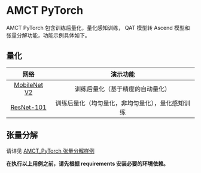 # AMCT PyTorch

AMCT PyTorch 包含训练后量化，量化感知训练， QAT 模型转 Ascend 模型和张量分解功能，功能示例具体如下。

## 量化

| 网络 | 演示功能 |
| :-: | :-: |
| [MobileNet V2](mobilenet_v2/README_CN.md) | 训练后量化（基于精度的自动量化） |
| [ResNet-101](./resnet-101/README_CN.md) | 训练后量化（均匀量化，非均匀量化），量化感知训练 |

## 张量分解

请详见 [AMCT_PyTorch 张量分解样例](./tensor_decompose/README_CN.md)

**在执行以上用例之前，请先根据 requirements 安装必要的环境依赖。**
